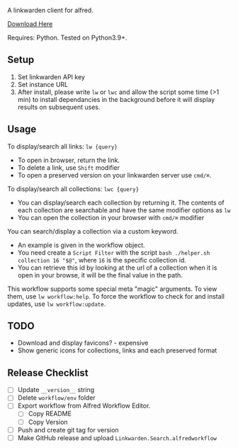 A linkwarden client for alfred.

[Download Here](https://github.com/deafmute1/alfred-linkwarden/releases/latest/download/Linkwarden.Search.alfredworkflow)

Requires: Python. Tested on Python3.9+.

## Setup 
1. Set linkwarden API key 
2. Set instance URL
3. After install, please write `lw` or `lwc` and allow the script some time (>1 min) to install dependancies in the background before it will display results on subsequent uses.

## Usage 
To display/search all links: `lw {query}`
- To open in browser, return the link.
- To delete a link, use `Shift` modifier
- To open a preserved version on your linkwarden server use `cmd/⌘`.

To display/search all collections: `lwc {query}`
- You can display/search each collection by returning it. The contents of each collection are searchable and have the same modifier options as `lw`
- You can open the collection in your browser with `cmd/⌘` modifier

You can search/display a collection via a custom keyword. 
- An example is given in the workflow object. 
- You need create a `Script Filter` with the script `bash ./helper.sh collection 16 "$@"`, where `16` is the specific collection id.
-  You can retrieve this id by looking at the url of a collection when it is open in your browse, it will be the final value in the path.

This workflow supports some special meta "magic" arguments. To view them, use `lw workflow:help`. To force the workflow to check for and install updates, use `lw workflow:update`. 

## TODO
- Download and display favicons? - expensive
- Show generic icons for collections, links and each preserved format

## Release Checklist
- [ ] Update `__version__` string
- [ ] Delete `workflow/env` folder 
- [ ] Export workflow from Alfred Workflow Editor. 
  - [ ] Copy README 
  - [ ] Copy Version 
- [ ] Push and create git tag for version
- [ ] Make GitHub release and upload `Linkwarden.Search.alfredworkflow`